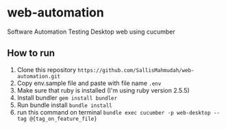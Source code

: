 # web-automation
Software Automation Testing Desktop web using cucumber

## How to run
1. Clone this repository ```https://github.com/SallisMahmudah/web-automation.git```
2. Copy env.sample file and paste with file name ```.env```
3. Make sure that ruby ​​is installed (I'm using ruby ​​version 2.5.5)
4. Install bundler ```gem install bundler```
5. Run bundle install ```bundle install```
6. run this command on terminal ```bundle exec cucumber -p web-desktop --tag @{tag_on_feature_file}```

